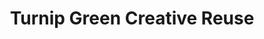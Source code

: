 ---
title: "Turnip Green Creative Reuse"
url: /nashville/turnip-green-creative-reuse/
shop: Kunst
---